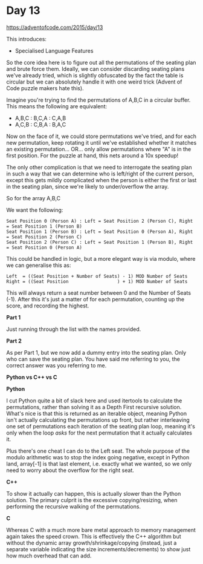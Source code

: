 # Day 13

https://adventofcode.com/2015/day/13

This introduces:
- Specialised Language Features

So the core idea here is to figure out all the permutations of the seating plan and brute force them.  Ideally, we can consider discarding seating plans we've already tried, which is slightly obfuscated by the fact the table is circular but we can absolutely handle it with one weird trick (Advent of Code puzzle makers hate this).

Imagine you're trying to find the permutations of A,B,C in a circular buffer.  This means the following are equivalent:
- A,B,C : B,C,A : C,A,B
- A,C,B : C,B,A : B,A,C

Now on the face of it, we could store permutations we've tried, and for each new permutation, keep rotating it until we've established whether it matches an existing permutation... OR... only allow permutations where "A" is in the first position.  For the puzzle at hand, this nets around a 10x speedup!

The only other complication is that we need to interrogate the seating plan in such a way that we can determine who is left/right of the current person, except this gets mildly complicated when the person is either the first or last in the seating plan, since we're likely to under/overflow the array.

So for the array A,B,C

We want the following:

    Seat Position 0 (Person A) : Left = Seat Position 2 (Person C), Right = Seat Position 1 (Person B)
    Seat Position 1 (Person B) : Left = Seat Position 0 (Person A), Right = Seat Position 2 (Person C)
    Seat Position 2 (Person C) : Left = Seat Position 1 (Person B), Right = Seat Position 0 (Person A)

This could be handled in logic, but a more elegant way is via modulo, where we can generalise this as:

    Left  = ((Seat Position + Number of Seats) - 1) MOD Number of Seats
    Right = ((Seat Position                  ) + 1) MOD Number of Seats

This will always return a seat number between 0 and the Number of Seats (-1).  After this it's just a matter of for each permutation, counting up the score, and recording the highest.

**Part 1**

Just running through the list with the names provided.

**Part 2**

As per Part 1, but we now add a dummy entry into the seating plan.  Only who can save the seating plan.  You have said me referring to you, the correct answer was you referring to me.

**Python vs C++ vs C**

**Python**

I cut Python quite a bit of slack here and used itertools to calculate the permutations, rather than solving it as a Depth First recursive solution.  What's nice is that this is returned as an iterable object, meaning Python isn't actually calculating the permutations up front, but rather interleaving one set of permutations each iteration of the seating plan loop, meaning it's only when the loop *asks* for the next permutation that it actually calculates it.

Plus there's one cheat I can do to the Left seat.  The whole purpose of the modulo arithmetic was to stop the index going negative, except in Python land, array[-1] is that last element, i.e. exactly what we wanted, so we only need to worry about the overflow for the right seat.

**C++**

To show it actually can happen, this is actually slower than the Python solution.  The primary culprit is the excessive copying/resizing, when performing the recursive walking of the permutations.

**C**

Whereas C with a much more bare metal approach to memory management again takes the speed crown.  This is effectively the C++ algorithm but without the dynamic array growth/shrinkage/copying (instead, just a separate variable indicating the size increments/decrements) to show just how much overhead that can add.
